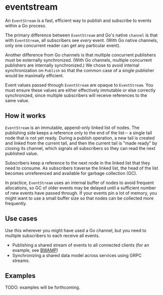 # eventstream

An `EventStream` is a fast, efficient way to publish and subscribe to events within a Go process.

The primary difference between `EventStream` and Go's native `channel` is that with `EventStream`,
all subscribers see _every_ event.  (With Go native channels, only one concurrent reader can get
any particular event).

Another difference from Go channels is that multiple concurrent publishers must be externally
synchronized.  (With Go channels, multiple concurrent publishers are internally synchronized.)
We chose to avoid internal synchronization on `Publish` so that the common case of a single
publisher would be maximally efficient.

Event values passed through `EventStream` are opaque to `EventStream`. You must ensure these
values are either effectively immutable or else correctly synchronized, since multiple
subscribers will receive references to the same value.

## How it works

`EventStream` is an immutable, append-only linked list of nodes.  The publishing side keeps
a reference only to the end of the list-- a single tail node that is not yet ready.  During
a publish operation, a new tail is created and linked from the current tail, and then the
current tail is "made ready" by closing its channel, which signals all subscribers so they
can read the next published value.

Subscribers keep a reference to the next node in the linked list that they need to consume.
As subscribers traverse the linked list, the head of the list becomes unreferenced and
available for garbage collection (GC).

In practice, `EventStream` uses an internal buffer of nodes to avoid frequent allocations,
so GC of older events may be delayed until a sufficient number of new events have passed through.
If your events pin a lot of memory, you might want to use a small buffer size so that
nodes can be collected more frequently.

## Use cases

Use this wherever you might have used a Go channel, but you need to multiple subscribers to each
receive all events.

- Publishing a shared stream of events to all connected clients (for an example, see [BWAMP](https://bwamp.me))
- Synchronizing a shared data model across services using GRPC streams.

## Examples

TODO: examples will be forthcoming.
